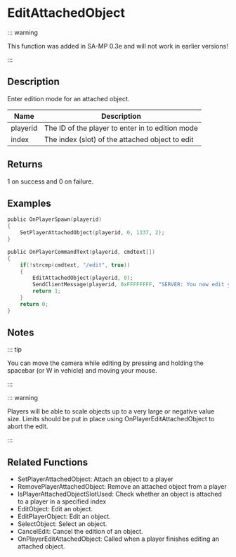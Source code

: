 # EditAttachedObject

::: warning

This function was added in SA-MP 0.3e and will not work in earlier versions!

:::

## Description

Enter edition mode for an attached object.

| Name     | Description                                      |
| -------- | ------------------------------------------------ |
| playerid | The ID of the player to enter in to edition mode |
| index    | The index (slot) of the attached object to edit  |

## Returns

1 on success and 0 on failure.

## Examples

```c
public OnPlayerSpawn(playerid)
{
    SetPlayerAttachedObject(playerid, 0, 1337, 2);
}

public OnPlayerCommandText(playerid, cmdtext[])
{
    if(!strcmp(cmdtext, "/edit", true))
    {
        EditAttachedObject(playerid, 0);
        SendClientMessage(playerid, 0xFFFFFFFF, "SERVER: You now edit your attached object on index slot 0!");
        return 1;
    }
    return 0;
}
```

## Notes

::: tip

You can move the camera while editing by pressing and holding the spacebar (or W in vehicle) and moving your mouse.

:::

::: warning

Players will be able to scale objects up to a very large or negative value size. Limits should be put in place using OnPlayerEditAttachedObject to abort the edit.

:::

## Related Functions

- SetPlayerAttachedObject: Attach an object to a player
- RemovePlayerAttachedObject: Remove an attached object from a player
- IsPlayerAttachedObjectSlotUsed: Check whether an object is attached to a player in a specified index
- EditObject: Edit an object.
- EditPlayerObject: Edit an object.
- SelectObject: Select an object.
- CancelEdit: Cancel the edition of an object.
- OnPlayerEditAttachedObject: Called when a player finishes editing an attached object.

